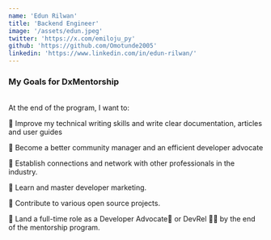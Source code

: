 ```yaml
---
name: 'Edun Rilwan'
title: 'Backend Engineer'
image: '/assets/edun.jpeg'
twitter: 'https://x.com/emiloju_py'
github: 'https://github.com/Omotunde2005'
linkedin: 'https://www.linkedin.com/in/edun-rilwan/'
---
```


<div>
<h3>My Goals for DxMentorship</h3> <br/>
 At the end of the program, I want to: <br/>

📌 Improve my technical writing skills and write clear documentation, articles and user guides <br/>

📌 Become a better community manager and an efficient developer advocate <br/>

📌 Establish connections and network with other professionals in the industry. <br/>

📌 Learn and master developer marketing. <br/>

📌 Contribute to various open source projects. <br/>

📌 Land a full-time role as a Developer Advocate🥑 or DevRel 👨‍💻 by the end of the mentorship program.

</div>